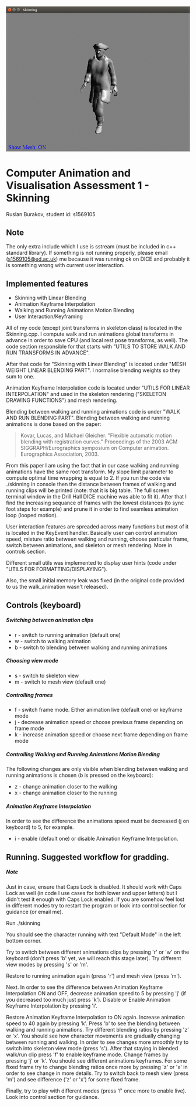 ![alt text](https://github.com/rb-kuddai/cav/blob/master/cav_hw_anim.gif)

# Computer Animation and Visualisation Assessment 1 - Skinning
Ruslan Burakov, student id: s1569105

## Note
The only extra include which I use is sstream (must be included in c++ standard library). 
If something is not running properly, please email (s1569105@ed.ac.uk) me because it was running ok 
on DICE and probably it is something wrong with current user interaction. 

## Implemented features
* Skinning with Linear Blending
* Animation Keyframe Interpolation
* Walking and Running Animations Motion Blending
* User Interaction/Keyframing

All of my code (except joint transforms in skeleton class) is located in the Skinning.cpp. I compute 
walk and run animations global transforms in advance in order to save CPU (and local rest pose transforms, 
as well). The code section responsible for that starts with "UTILS TO STORE WALK AND RUN TRANSFORMS IN ADVANCE". 

After that code for "Skinning with Linear Blending" is located under "MESH WEIGHT LINEAR BLENDING PART". 
I normalise blending weights so they sum to one.

Animation Keyframe Interpolation code is located under "UTILS FOR LINEAR INTERPOLATION" and used 
in the skeleton rendering ("SKELETON DRAWING FUNCTIONS") and mesh rendering. 

Blending between walking and running animations code is under "WALK AND RUN BLENDING PART". Blending 
between walking and running animations is done based on the paper:
> Kovar, Lucas, and Michael Gleicher. "Flexible automatic motion blending with registration curves." Proceedings of 
> the 2003 ACM SIGGRAPH/Eurographics symposium on Computer animation. Eurographics Association, 2003.

From this paper I am using the fact that in our case walking and running animations have the same root 
transform. My slope limit parameter to compute optimal time wrapping is equal to 2. If you run the code
via ./skinning in console then the distance between frames of walking and running clips will be printed 
(note: that it is big table. The full screen terminal window in the Drill Hall DICE machine was able to fit it). 
After that I find the increasing sequance of frames with the lowest distances (to sync foot steps for example) 
and prune it in order to find seamless animation loop (looped motion). 

User interaction features are spreaded across many functions but most of it is located in the KeyEvent 
handler. Basically user can control animation speed, mixture ratio between walking and running, choose 
particular frame, switch between animations, and skeleton or mesh rendering. More in controls section.

Different small utils was implemented to display user hints (code under "UTILS FOR FORMATTING/DISPLAYING").

Also, the small initial memory leak was fixed (in the original code provided to us the walk_animation 
wasn't released).

## Controls (keyboard)
##### Switching between animation clips
* r - switch to running animation (default one)
* w - switch to walking animation
* b - switch to blending between walking and running animations
##### Choosing view mode
* s - switch to skeleton view
* m - switch to mesh view (default one)
##### Controlling frames
* f - switch frame mode. Either animation live (default one) or keyframe mode
* j - decrease animation speed or choose previous frame depending on frame mode
* k - increase animation speed or choose next frame depending on frame mode
##### Controlling Walking and Running Animations Motion Blending
The following changes are only visible when blending between walking and running animations is 
chosen (b is pressed on the keyboard):
* z - change animation closer to the walking
* x - change animation closer to the running
##### Animation Keyframe Interpolation
In order to see the difference the animations speed must be decreased (j on keyboard) to 5, for example.
* i - enable (default one) or disable Animation Keyframe Interpolation. 


## Running. Suggested workflow for gradding.
##### Note
Just in case, ensure that Caps Lock is disabled. It should work with Caps Lock as well (in code I use 
cases for both lower and upper letters) but I didn't test it enough with Caps Lock enabled. If you are 
somehow feel lost in different modes try to restart the program or look into control section for 
guidance (or email me).

Run ./skinning

You should see the character running with text "Default Mode" in the left bottom corner. 

Try to switch between different animations clips by pressing 'r' or 'w' on the keyboard (don't press 'b' 
yet, we will reach this stage later).  Try different view modes by pressing 's' or 'm'.

Restore to running animation again (press 'r') and mesh view (press 'm'). 

Next. In order to see the difference between Animation Keyframe Interpolation ON and OFF, decrease animation 
speed to 5 by pressing 'j' (if you decreased too much just press 'k'). Disable or Enable  Animation Keyframe Interpolation by pressing 'i'. 

Restore Animation Keyframe Interpolation to ON again. Increase animation speed to 40 again by pressing 'k'. 
Press 'b' to see the blending between walking and running animations. Try different blending ratios by pressing 
'z' or 'x'. You should see how character movements are gradually changing between running and walking. In order 
to see changes more smoothly try to switch into skeleton view mode (press 's'). After that staying in blended 
walk/run clip  press 'f' to enable keyframe mode. Change frames by pressing 'j' or 'k'. You should see different 
animations keyframes. For some fixed frame try to change blending ratios once more by pressing 'z' or 'x' in order 
to see change in more details. Try to switch back to mesh view (press 'm') and see difference ('z' or 'x') 
for some fixed frame.

Finally, try to play with different modes (press 'f' once more to enable live). Look into control section 
for guidance. 


